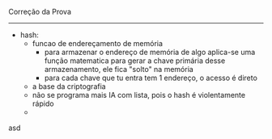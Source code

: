 Correção da Prova 

---
- hash:
	- funcao de endereçamento de memória
		- para armazenar o endereço de memória de algo aplica-se uma função matematica para gerar a chave primária desse armazenamento, ele fica "solto" na memória
		- para cada chave que tu entra tem 1 endereço, o acesso é direto
	- a base da criptografia
	- não se programa mais IA com lista, pois o hash é violentamente rápido
	- 

asd


